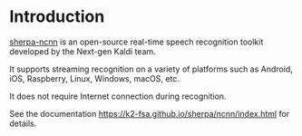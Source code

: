 # Introduction

[sherpa-ncnn](https://github.com/k2-fsa/sherpa-ncnn) is an open-source
real-time speech recognition toolkit developed
by the Next-gen Kaldi team.

It supports streaming recognition on a variety of
platforms such as Android, iOS, Raspberry, Linux, Windows, macOS, etc.

It does not require Internet connection during recognition.

See the documentation https://k2-fsa.github.io/sherpa/ncnn/index.html
for details.
